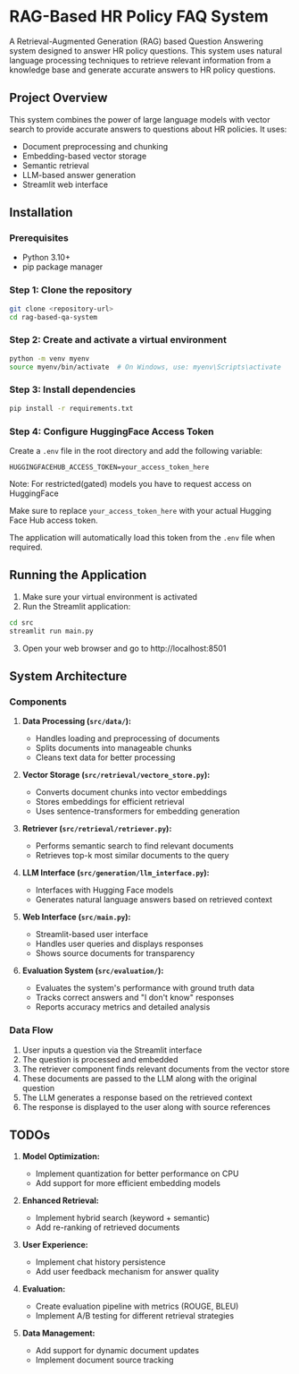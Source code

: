 # RAG-Based HR Policy FAQ System

A Retrieval-Augmented Generation (RAG) based Question Answering system designed to answer HR policy questions. This system uses natural language processing techniques to retrieve relevant information from a knowledge base and generate accurate answers to HR policy questions.

## Project Overview

This system combines the power of large language models with vector search to provide accurate answers to questions about HR policies. It uses:

- Document preprocessing and chunking
- Embedding-based vector storage
- Semantic retrieval
- LLM-based answer generation
- Streamlit web interface

## Installation

### Prerequisites

- Python 3.10+
- pip package manager

### Step 1: Clone the repository

```bash
git clone <repository-url>
cd rag-based-qa-system
```

### Step 2: Create and activate a virtual environment

```bash
python -m venv myenv
source myenv/bin/activate  # On Windows, use: myenv\Scripts\activate
```

### Step 3: Install dependencies

```bash
pip install -r requirements.txt
```

### Step 4: Configure HuggingFace Access Token

Create a `.env` file in the root directory and add the following variable:

```
HUGGINGFACEHUB_ACCESS_TOKEN=your_access_token_here
```

Note: For restricted(gated) models you have to request access on HuggingFace

Make sure to replace `your_access_token_here` with your actual Hugging Face Hub access token.

The application will automatically load this token from the `.env` file when required.

## Running the Application

1. Make sure your virtual environment is activated
2. Run the Streamlit application:

```bash
cd src
streamlit run main.py
```

3. Open your web browser and go to http://localhost:8501

## System Architecture

### Components

1. **Data Processing (`src/data/`):**
   - Handles loading and preprocessing of documents
   - Splits documents into manageable chunks
   - Cleans text data for better processing

2. **Vector Storage (`src/retrieval/vectore_store.py`):**
   - Converts document chunks into vector embeddings
   - Stores embeddings for efficient retrieval
   - Uses sentence-transformers for embedding generation

3. **Retriever (`src/retrieval/retriever.py`):**
   - Performs semantic search to find relevant documents
   - Retrieves top-k most similar documents to the query

4. **LLM Interface (`src/generation/llm_interface.py`):**
   - Interfaces with Hugging Face models
   - Generates natural language answers based on retrieved context

5. **Web Interface (`src/main.py`):**
   - Streamlit-based user interface
   - Handles user queries and displays responses
   - Shows source documents for transparency

6. **Evaluation System (`src/evaluation/`):**
   - Evaluates the system's performance with ground truth data
   - Tracks correct answers and "I don't know" responses
   - Reports accuracy metrics and detailed analysis

### Data Flow

1. User inputs a question via the Streamlit interface
2. The question is processed and embedded
3. The retriever component finds relevant documents from the vector store
4. These documents are passed to the LLM along with the original question
5. The LLM generates a response based on the retrieved context
6. The response is displayed to the user along with source references


## TODOs

1. **Model Optimization:**
   - Implement quantization for better performance on CPU
   - Add support for more efficient embedding models

2. **Enhanced Retrieval:**
   - Implement hybrid search (keyword + semantic)
   - Add re-ranking of retrieved documents

3. **User Experience:**
   - Implement chat history persistence
   - Add user feedback mechanism for answer quality

4. **Evaluation:**
   - Create evaluation pipeline with metrics (ROUGE, BLEU)
   - Implement A/B testing for different retrieval strategies

5. **Data Management:**
   - Add support for dynamic document updates
   - Implement document source tracking